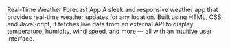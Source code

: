 Real-Time Weather Forecast App
A sleek and responsive weather app that provides real-time weather updates for any location. Built using HTML, CSS, and JavaScript, it fetches live data from an external API to display temperature, humidity, wind speed, and more — all with an intuitive user interface.
